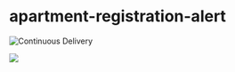 # apartment-registration-alert

![Continuous Delivery](https://github.com/hyrepo/apartment-registration-alert/actions/workflows/cd.yml/badge.svg)


![](https://github.com/hyrepo/apartment-registration-alert/tree/master/doc/architecture.png)
